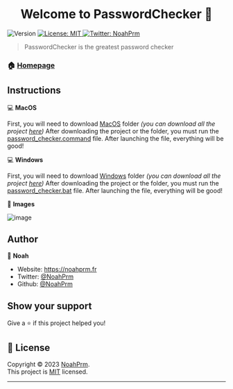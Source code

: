 <h1 align="center">Welcome to PasswordChecker 👋</h1>
<p>
  <img alt="Version" src="https://img.shields.io/badge/version-1.0.1-blue.svg?cacheSeconds=2592000" />
  <a href="https://github.com/NoahPrm/PasswordChecker/blob/main/LICENSE" target="_blank">
    <img alt="License: MIT" src="https://img.shields.io/badge/License-MIT-yellow.svg" />
  </a>
  <a href="https://twitter.com/NoahPrm" target="_blank">
    <img alt="Twitter: NoahPrm" src="https://img.shields.io/twitter/follow/NoahPrm.svg?style=social" />
  </a>
</p>

> PasswordChecker is the greatest password checker 

### 🏠 [Homepage](https://github.com/NoahPrm/PasswordChecker)

## Instructions

💻 **MacOS**

First, you will need to download [MacOS](https://github.com/NoahPrm/PasswordChecker/tree/main/MacOS) folder _(you can download all the project [here](https://github.com/NoahPrm/PasswordChecker/archive/refs/heads/main.zip))_
After downloading the project or the folder, you must run the [password_checker.command](https://github.com/NoahPrm/PasswordChecker/blob/main/MacOS/password_checker.command) file.
After launching the file, everything will be good!

💻 **Windows**

First, you will need to download [Windows](https://github.com/NoahPrm/PasswordChecker/tree/main/Windows) folder _(you can download all the project [here](https://github.com/NoahPrm/PasswordChecker/archive/refs/heads/main.zip))_
After downloading the project or the folder, you must run the [password_checker.bat](https://github.com/NoahPrm/PasswordChecker/blob/main/MacOS/password_checker.bat) file.
After launching the file, everything will be good!

📸 **Images**

![image](https://cdn.discordapp.com/attachments/999040172681351179/1144742661501227108/Capture_decran_2023-08-25_a_23.17.31.png)

## Author

👤 **Noah**

* Website: https://noahprm.fr
* Twitter: [@NoahPrm](https://twitter.com/NoahPrm)
* Github: [@NoahPrm](https://github.com/NoahPrm)

## Show your support

Give a ⭐️ if this project helped you!

## 📝 License

Copyright © 2023 [NoahPrm](https://github.com/NoahPrm).<br />
This project is [MIT](https://github.com/NoahPrm/PasswordChecker/blob/main/LICENSE) licensed.

***
